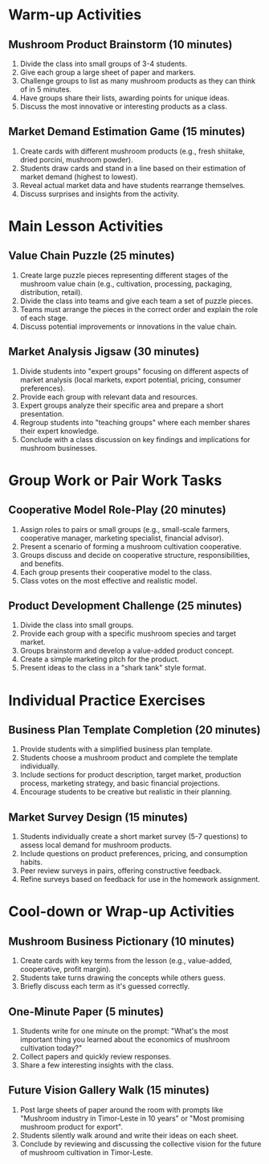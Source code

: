 # Warm-up Activities

## Mushroom Product Brainstorm (10 minutes)
1. Divide the class into small groups of 3-4 students.
2. Give each group a large sheet of paper and markers.
3. Challenge groups to list as many mushroom products as they can think of in 5 minutes.
4. Have groups share their lists, awarding points for unique ideas.
5. Discuss the most innovative or interesting products as a class.

## Market Demand Estimation Game (15 minutes)
1. Create cards with different mushroom products (e.g., fresh shiitake, dried porcini, mushroom powder).
2. Students draw cards and stand in a line based on their estimation of market demand (highest to lowest).
3. Reveal actual market data and have students rearrange themselves.
4. Discuss surprises and insights from the activity.

# Main Lesson Activities

## Value Chain Puzzle (25 minutes)
1. Create large puzzle pieces representing different stages of the mushroom value chain (e.g., cultivation, processing, packaging, distribution, retail).
2. Divide the class into teams and give each team a set of puzzle pieces.
3. Teams must arrange the pieces in the correct order and explain the role of each stage.
4. Discuss potential improvements or innovations in the value chain.

## Market Analysis Jigsaw (30 minutes)
1. Divide students into "expert groups" focusing on different aspects of market analysis (local markets, export potential, pricing, consumer preferences).
2. Provide each group with relevant data and resources.
3. Expert groups analyze their specific area and prepare a short presentation.
4. Regroup students into "teaching groups" where each member shares their expert knowledge.
5. Conclude with a class discussion on key findings and implications for mushroom businesses.

# Group Work or Pair Work Tasks

## Cooperative Model Role-Play (20 minutes)
1. Assign roles to pairs or small groups (e.g., small-scale farmers, cooperative manager, marketing specialist, financial advisor).
2. Present a scenario of forming a mushroom cultivation cooperative.
3. Groups discuss and decide on cooperative structure, responsibilities, and benefits.
4. Each group presents their cooperative model to the class.
5. Class votes on the most effective and realistic model.

## Product Development Challenge (25 minutes)
1. Divide the class into small groups.
2. Provide each group with a specific mushroom species and target market.
3. Groups brainstorm and develop a value-added product concept.
4. Create a simple marketing pitch for the product.
5. Present ideas to the class in a "shark tank" style format.

# Individual Practice Exercises

## Business Plan Template Completion (20 minutes)
1. Provide students with a simplified business plan template.
2. Students choose a mushroom product and complete the template individually.
3. Include sections for product description, target market, production process, marketing strategy, and basic financial projections.
4. Encourage students to be creative but realistic in their planning.

## Market Survey Design (15 minutes)
1. Students individually create a short market survey (5-7 questions) to assess local demand for mushroom products.
2. Include questions on product preferences, pricing, and consumption habits.
3. Peer review surveys in pairs, offering constructive feedback.
4. Refine surveys based on feedback for use in the homework assignment.

# Cool-down or Wrap-up Activities

## Mushroom Business Pictionary (10 minutes)
1. Create cards with key terms from the lesson (e.g., value-added, cooperative, profit margin).
2. Students take turns drawing the concepts while others guess.
3. Briefly discuss each term as it's guessed correctly.

## One-Minute Paper (5 minutes)
1. Students write for one minute on the prompt: "What's the most important thing you learned about the economics of mushroom cultivation today?"
2. Collect papers and quickly review responses.
3. Share a few interesting insights with the class.

## Future Vision Gallery Walk (15 minutes)
1. Post large sheets of paper around the room with prompts like "Mushroom industry in Timor-Leste in 10 years" or "Most promising mushroom product for export".
2. Students silently walk around and write their ideas on each sheet.
3. Conclude by reviewing and discussing the collective vision for the future of mushroom cultivation in Timor-Leste.